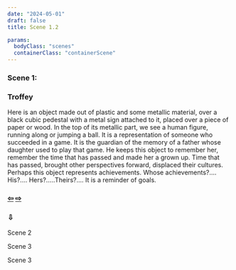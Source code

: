 ```yaml
---
date: "2024-05-01"
draft: false
title: Scene 1.2

params:
  bodyClass: "scenes"
  containerClass: "containerScene"
---
```


### Scene 1:

<div id="container3D"></div>
<h3>Troffey</h3>
<p class="green">Here is an object made out of plastic and some metallic material, over a black cubic pedestal with a metal sign attached to it, placed over a  piece of paper or wood. In the top of its metallic part, we see a human figure, running along or jumping a ball. It is a representation of someone who succeeded in a game. It is the guardian of the memory of a father whose daughter used to play that game. He keeps this object to remember her, remember the time that has passed and made her a grown up. Time that has passed, brought other perspectives forward,  displaced their cultures. Perhaps this object represents achievements. Whose achievements?.... His?.... Hers?.....Theirs?....  It is a reminder of goals.</p>
<div class="sceneNav">
    <h3 class="green"><a href="/scenes/scenes1_1">&#8678;</a> <a href="/scenes/scenes1_3">&#8680;</a></h3>
    <h3>&#8681;</h3>
    <p class="green">Scene 2</p>
    <p class="green">Scene 3</p>
    <p  class="green">Scene 3</p>
</div>

